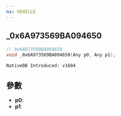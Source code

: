 ```yaml
---
ns: VEHICLE
---
```

## _0x6A973569BA094650

```c
// 0x6A973569BA094650
void _0x6A973569BA094650(Any p0, Any p1);
```

```
NativeDB Introduced: v1604
```

## 參數
* **p0**:
* **p1**:
